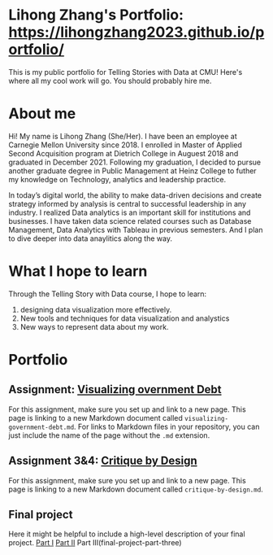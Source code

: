 
# Lihong Zhang's Portfolio: https://lihongzhang2023.github.io/portfolio/
This is my public portfolio for Telling Stories with Data at CMU!  Here's where all my cool work will go.  You should probably hire me. 

# About me
Hi!  My name is Lihong Zhang (She/Her). I have been an employee at Carnegie Mellon University since 2018. I enrolled in Master of Applied Second Acquisition program at Dietrich College in Auguest 2018 and graduated in December 2021. Following my graduation, I decided to pursue another graduate degree in Public Management at Heinz College to futher my knowledge on Technology, analytics and leadership practice.

In today’s digital world, the ability to make data-driven decisions and create strategy informed by analysis is central to successful leadership in any industry. I realized Data analytics is an important skill for institutions and businesses. I have taken data science related courses such as Database Management, Data Analytics with Tableau in previous semesters. And I plan to dive deeper into data anaylitics along the way.

# What I hope to learn
Through the Telling Story with Data course, I hope to learn:
1. designing data visualization more effectively.
2. New tools and techniques for data visualization and analystics
3. New ways to represent data about my work.
   

# Portfolio



## Assignment: [Visualizing overnment Debt](visualizing-government-debt)
For this assignment, make sure you set up and link to a new page.  This page is linking to a new Markdown document called `visualizing-government-debt.md`.  For links to Markdown files in your repository, you can just include the name of the page without the `.md` extension. 

## Assignment 3&4: [Critique by Design](critique-by-design)
For this assignment, make sure you set up and link to a new page.  This page is linking to a new Markdown document called `critique-by-design.md`.  

## Final project
Here it might be helpful to include a high-level description of your final project. 
[Part I](final-project-part-one)
[Part II](final-project-part-two)
Part III(final-project-part-three)

